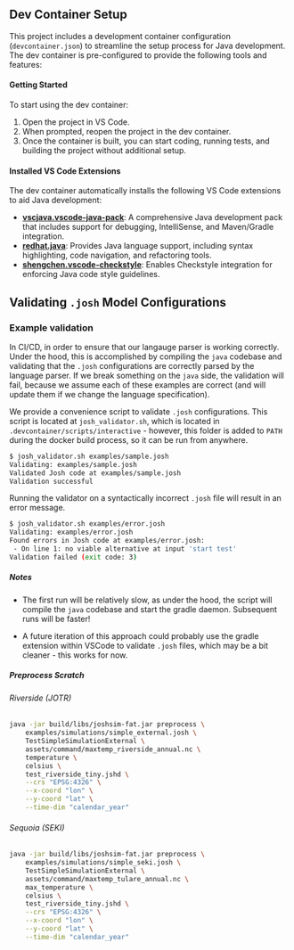 ## Dev Container Setup

This project includes a development container configuration (`devcontainer.json`) to streamline the setup process for Java development. The dev container is pre-configured to provide the following tools and features:

#### Getting Started
To start using the dev container:
1. Open the project in VS Code.
2. When prompted, reopen the project in the dev container.
3. Once the container is built, you can start coding, running tests, and building the project without additional setup.

#### Installed VS Code Extensions
The dev container automatically installs the following VS Code extensions to aid Java development:
- **[vscjava.vscode-java-pack](https://marketplace.visualstudio.com/items?itemName=vscjava.vscode-java-pack)**: A comprehensive Java development pack that includes support for debugging, IntelliSense, and Maven/Gradle integration.
- **[redhat.java](https://marketplace.visualstudio.com/items?itemName=redhat.java)**: Provides Java language support, including syntax highlighting, code navigation, and refactoring tools.
- **[shengchen.vscode-checkstyle](https://marketplace.visualstudio.com/items?itemName=shengchen.vscode-checkstyle)**: Enables Checkstyle integration for enforcing Java code style guidelines.

## Validating `.josh` Model Configurations

### Example validation

In CI/CD, in order to ensure that our langauge parser is working correctly. Under the hood, this is accomplished by compiling the `java` codebase and validating that the `.josh` configurations are correctly parsed by the language parser. If we break something on the `java` side, the validation will fail, because we assume each of these examples are correct (and will update them if we change the language specification).

We provide a convenience script to validate `.josh` configurations. This script is located at `josh_validator.sh`, which is located in `.devcontainer/scripts/interactive` - however, this folder is added to `PATH` during the docker build process, so it can be run from anywhere.

```bash
$ josh_validator.sh examples/sample.josh 
Validating: examples/sample.josh
Validated Josh code at examples/sample.josh
Validation successful
```

Running the validator on a syntactically incorrect `.josh` file will result in an error message.

```bash
$ josh_validator.sh examples/error.josh 
Validating: examples/error.josh
Found errors in Josh code at examples/error.josh:
 - On line 1: no viable alternative at input 'start test'
Validation failed (exit code: 3)
```

##### Notes 

- The first run will be relatively slow, as under the hood, the script will compile the `java` codebase and start the gradle daemon. Subsequent runs will be faster!

- A future iteration of this approach could probably use the gradle extension within VSCode to validate `.josh` files, which may be a bit cleaner - this works for now.

##### Preprocess Scratch

###### Riverside (JOTR)

```bash
java -jar build/libs/joshsim-fat.jar preprocess \
    examples/simulations/simple_external.josh \
    TestSimpleSimulationExternal \
    assets/command/maxtemp_riverside_annual.nc \
    temperature \
    celsius \
    test_riverside_tiny.jshd \
    --crs "EPSG:4326" \
    --x-coord "lon" \
    --y-coord "lat" \
    --time-dim "calendar_year"
```


###### Sequoia (SEKI)

```bash
java -jar build/libs/joshsim-fat.jar preprocess \
    examples/simulations/simple_seki.josh \
    TestSimpleSimulationExternal \
    assets/command/maxtemp_tulare_annual.nc \
    max_temperature \
    celsius \
    test_riverside_tiny.jshd \
    --crs "EPSG:4326" \
    --x-coord "lon" \
    --y-coord "lat" \
    --time-dim "calendar_year"
```